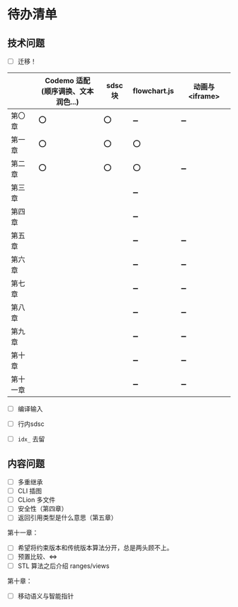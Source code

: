 # 待办清单

## 技术问题

- [ ] 迁移！

|          | Codemo 适配 <br> (顺序调换、文本润色...) | sdsc 块 | flowchart.js       | 动画与 \<iframe\>  |
| -------- | ---------------------------------------- | ------- | ------------------ | ------------------ |
| 第〇章   | :o:                                      | :o:     | :heavy_minus_sign: | :heavy_minus_sign: |
| 第一章   | :o:                                      | :o:     | :o:                |                    |
| 第二章   | :o:                                      | :o:     | :o:                | :heavy_minus_sign: |
| 第三章   |                                          |         | :heavy_minus_sign: |                    |
| 第四章   |                                          |         | :heavy_minus_sign: |                    |
| 第五章   |                                          |         | :heavy_minus_sign: | :heavy_minus_sign: |
| 第六章   |                                          |         | :heavy_minus_sign: | :heavy_minus_sign: |
| 第七章   |                                          |         | :heavy_minus_sign: | :heavy_minus_sign: |
| 第八章   |                                          |         | :heavy_minus_sign: | :heavy_minus_sign: |
| 第九章   |                                          |         | :heavy_minus_sign: | :heavy_minus_sign: |
| 第十章   |                                          |         | :heavy_minus_sign: | :heavy_minus_sign: |
| 第十一章 |                                          |         | :heavy_minus_sign: | :heavy_minus_sign: |

- [ ] 编译输入
- [ ] 行内sdsc

- [ ] `idx_` 去留

## 内容问题

- [ ] 多重继承
- [ ] CLI 插图
- [ ] CLion 多文件
- [ ] 安全性（第四章）
- [ ] 返回引用类型是什么意思（第五章）

第十一章：
- [ ] 希望将约束版本和传统版本算法分开，总是两头顾不上。
- [ ] 预置比较、<=>
- [ ] STL 算法之后介绍 ranges/views

第十章：
- [ ] 移动语义与智能指针
